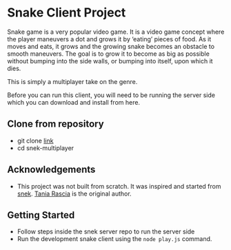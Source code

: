 # Snake Client Project

Snake game is a very popular video game. It is a video game concept where the player maneuvers a dot and grows it by ‘eating’ pieces of food. As it moves and eats, it grows and the growing snake becomes an obstacle to smooth maneuvers. The goal is to grow it to become as big as possible without bumping into the side walls, or bumping into itself, upon which it dies.

This is simply a multiplayer take on the genre.

Before you can run this client, you will need to be running the server side which you can download and install from here. 


## Clone from repository
- git clone [link](https://github.com/lighthouse-labs/snek-multiplayer.git)
- cd snek-multiplayer

## Acknowledgements
- This project was not built from scratch. It was inspired and started from [snek](https://github.com/taniarascia/snek). [Tania Rascia](https://github.com/taniarascia) is the original author.


## Getting Started

- Follow steps inside the snek server repo to run the server side
- Run the development snake client using the `node play.js` command.

